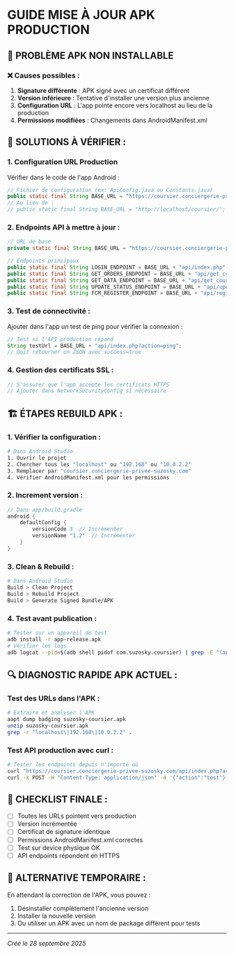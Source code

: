 # GUIDE MISE À JOUR APK PRODUCTION

## 🚚 PROBLÈME APK NON INSTALLABLE

### ❌ **Causes possibles :**
1. **Signature différente** : APK signé avec un certificat différent
2. **Version inférieure** : Tentative d'installer une version plus ancienne
3. **Configuration URL** : L'app pointe encore vers localhost au lieu de la production
4. **Permissions modifiées** : Changements dans AndroidManifest.xml

## 🔧 **SOLUTIONS À VÉRIFIER :**

### 1. **Configuration URL Production**
Vérifier dans le code de l'app Android :
```java
// Fichier de configuration (ex: ApiConfig.java ou Constants.java)
public static final String BASE_URL = "https://coursier.conciergerie-privee-suzosky.com/";
// Au lieu de :
// public static final String BASE_URL = "http://localhost/coursier/";
```

### 2. **Endpoints API à mettre à jour :**
```java
// URL de base
private static final String BASE_URL = "https://coursier.conciergerie-privee-suzosky.com/";

// Endpoints principaux
public static final String LOGIN_ENDPOINT = BASE_URL + "api/index.php";
public static final String GET_ORDERS_ENDPOINT = BASE_URL + "api/get_coursier_orders.php";
public static final String GET_DATA_ENDPOINT = BASE_URL + "api/get_coursier_data.php";
public static final String UPDATE_STATUS_ENDPOINT = BASE_URL + "api/update_coursier_status.php";
public static final String FCM_REGISTER_ENDPOINT = BASE_URL + "api/register_device_token.php";
```

### 3. **Test de connectivité :**
Ajouter dans l'app un test de ping pour vérifier la connexion :
```java
// Test si l'API production répond
String testUrl = BASE_URL + "api/index.php?action=ping";
// Doit retourner un JSON avec success=true
```

### 4. **Gestion des certificats SSL :**
```java
// S'assurer que l'app accepte les certificats HTTPS
// Ajouter dans NetworkSecurityConfig si nécessaire
```

## 🏗️ **ÉTAPES REBUILD APK :**

### 1. **Vérifier la configuration :**
```bash
# Dans Android Studio
1. Ouvrir le projet
2. Chercher tous les "localhost" ou "192.168" ou "10.0.2.2"
3. Remplacer par "coursier.conciergerie-privee-suzosky.com"
4. Vérifier AndroidManifest.xml pour les permissions
```

### 2. **Increment version :**
```gradle
// Dans app/build.gradle
android {
    defaultConfig {
        versionCode 3  // Incrémenter
        versionName "1.2"  // Incrémenter
    }
}
```

### 3. **Clean & Rebuild :**
```bash
# Dans Android Studio
Build > Clean Project
Build > Rebuild Project
Build > Generate Signed Bundle/APK
```

### 4. **Test avant publication :**
```bash
# Tester sur un appareil de test
adb install -r app-release.apk
# Vérifier les logs
adb logcat --pid=$(adb shell pidof com.suzosky.coursier) | grep -E "(api|network|error)"
```

## 🔍 **DIAGNOSTIC RAPIDE APK ACTUEL :**

### Test des URLs dans l'APK :
```bash
# Extraire et analyser l'APK
aapt dump badging suzosky-coursier.apk
unzip suzosky-coursier.apk
grep -r "localhost\|192.168\|10.0.2.2" .
```

### Test API production avec curl :
```bash
# Tester les endpoints depuis n'importe où
curl "https://coursier.conciergerie-privee-suzosky.com/api/index.php?action=ping"
curl -X POST -H "Content-Type: application/json" -d '{"action":"test"}' "https://coursier.conciergerie-privee-suzosky.com/api/get_coursier_data.php"
```

## 🎯 **CHECKLIST FINALE :**
- [ ] Toutes les URLs pointent vers production
- [ ] Version incrémentée
- [ ] Certificat de signature identique
- [ ] Permissions AndroidManifest.xml correctes
- [ ] Test sur device physique OK
- [ ] API endpoints répondent en HTTPS

## 📱 **ALTERNATIVE TEMPORAIRE :**
En attendant la correction de l'APK, vous pouvez :
1. Désinstaller complètement l'ancienne version
2. Installer la nouvelle version
3. Ou utiliser un APK avec un nom de package différent pour tests

---
*Créé le 28 septembre 2025*